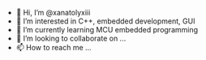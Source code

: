 - 👋 Hi, I’m @xanatolyxiii
- 👀 I’m interested in C++, embedded development, GUI
- 🌱 I’m currently learning MCU embedded programming
- 💞️ I’m looking to collaborate on ...
- 📫 How to reach me ...

<!---
xanatolyxiii/xanatolyxiii is a ✨ special ✨ repository because its `README.md` (this file) appears on your GitHub profile.
You can click the Preview link to take a look at your changes.
--->
